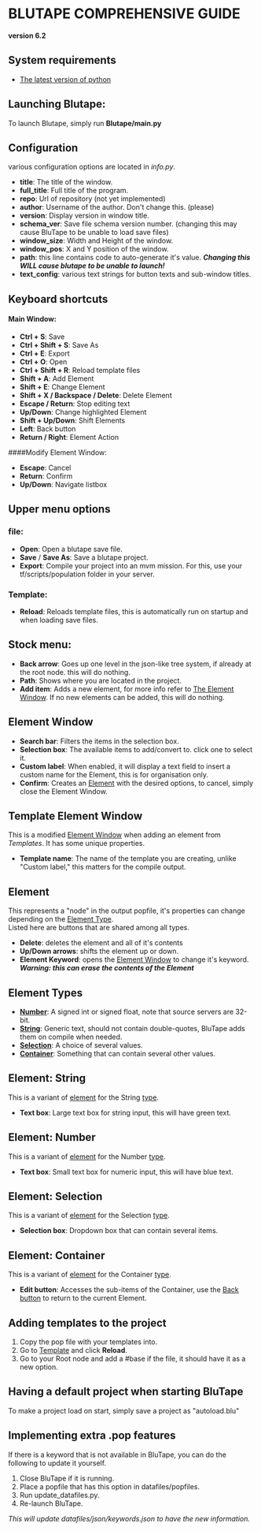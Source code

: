 # BLUTAPE COMPREHENSIVE GUIDE
**version 6.2**

## System requirements
* [The latest version of python](https://www.python.org/)

## Launching Blutape:
To launch Blutape, simply run **Blutape/main.py**

## Configuration
various configuration options are located in *info.py*.
* **title**: The title of the window.
* **full_title**: Full title of the program.
* **repo**: Url of repository (not yet implemented)
* **author**: Username of the author. Don't change this. (please)
* **version**: Display version in window title.
* **schema_ver**: Save file schema version number. (changing this may cause BluTape to be unable to load save files)
* **window_size**: Width and Height of the window.
* **window_pos**: X and Y position of the window.
* **path**: this line contains code to auto-generate it's value. ***Changing this WILL cause blutape to be unable to launch!***
* **text_config**: various text strings for button texts and sub-window titles.

## Keyboard shortcuts
#### Main Window:
* **Ctrl + S**: Save
* **Ctrl + Shift + S**: Save As
* **Ctrl + E**: Export
* **Ctrl + O**: Open
* **Ctrl + Shift + R**: Reload template files
* **Shift + A**: Add Element
* **Shift + E**: Change Element
* **Shift + X / Backspace / Delete**: Delete Element
* **Escape / Return**: Stop editing text
* **Up/Down**: Change highlighted Element
* **Shift + Up/Down**: Shift Elements
* **Left**: Back button
* **Return / Right**: Element Action

####Modify Element Window:
* **Escape**: Cancel
* **Return**: Confirm
* **Up/Down**: Navigate listbox

## Upper menu options
### file:
* **Open**: Open a blutape save file.
* **Save** / **Save As**: Save a blutape project.
* **Export**: Compile your project into an mvm mission. For this, use your tf/scripts/population folder in your server.

### Template:
* **Reload**: Reloads template files, this is automatically run on startup and when loading save files.

## Stock menu:
* **Back arrow**: Goes up one level in the json-like tree system, if already at the root node. this will do nothing.
* **Path**: Shows where you are located in the project.
* **Add item**: Adds a new element, for more info refer to [The Element Window](#element-window). If no new elements can be added, this will do nothing.

## Element Window
* **Search bar**: Filters the items in the selection box.
* **Selection box**: The available items to add/convert to. click one to select it.
* **Custom label**: When enabled, it will display a text field to insert a custom name for the Element, this is for organisation only.
* **Confirm**: Creates an [Element](#element) with the desired options, to cancel, simply close the Element Window.

## Template Element Window
This is a modified [Element Window](#element-window) when adding an element from *Templates*. It has some unique properties.
* **Template name**: The name of the template you are creating, unlike "Custom label," this matters for the compile output.

## Element
This represents a "node" in the output popfile, it's properties can change depending on the [Element Type](#element-types).\
Listed here are buttons that are shared among all types.
* **Delete**: deletes the element and all of it's contents
* **Up/Down arrows**: shifts the element up or down.
* **Element Keyword**: opens the [Element Window](#element-window) to change it's keyword. ***Warning: this can erase the contents of the Element***

## Element Types
* **[Number](#element-number)**: A signed int or signed float, note that source servers are 32-bit.
* **[String](#element-string)**: Generic text, should not contain double-quotes, BluTape adds them on compile when needed.
* **[Selection](#element-selection)**: A choice of several values.
* **[Container](#element-container)**: Something that can contain several other values.

## Element: String
This is a variant of [element](#element) for the String [type](#element-types).
* **Text box**: Large text box for string input, this will have green text.

## Element: Number
This is a variant of [element](#element) for the Number [type](#element-types).
* **Text box**: Small text box for numeric input, this will have blue text.

## Element: Selection
This is a variant of [element](#element) for the Selection [type](#element-types).
* **Selection box**: Dropdown box that can contain several items.

## Element: Container
This is a variant of [element](#element) for the Container [type](#element-types).
* **Edit button**: Accesses the sub-items of the Container, use the [Back button](#stock-menu) to return to the current Element.

## Adding templates to the project
1. Copy the pop file with your templates into.
2. Go to [Template](#template) and click **Reload**.
3. Go to your Root node and add a #base if the file, it should have it as a new option.

## Having a default project when starting BluTape
To make a project load on start, simply save a project as "autoload.blu"

## Implementing extra .pop features
If there is a keyword that is not available in BluTape, you can do the following to update it yourself.
1. Close BluTape if it is running.
2. Place a popfile that has this option in datafiles/popfiles.
3. Run update_datafiles.py.
4. Re-launch BluTape.

*This will update datafiles/json/keywords.json to have the new information.*
